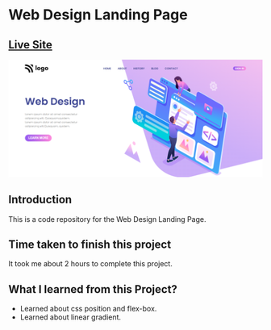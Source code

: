 # Web Design Landing Page

## [Live Site](https://product-landing-webpage.netlify.app/)

![Live-site-screenshot](images/Project-8.png)

## Introduction

This is a code repository for the Web Design Landing Page.

## Time taken to finish this project

It took me about 2 hours to complete this project.

## What I learned from this Project?

- Learned about css position and flex-box.
- Learned about linear gradient.
